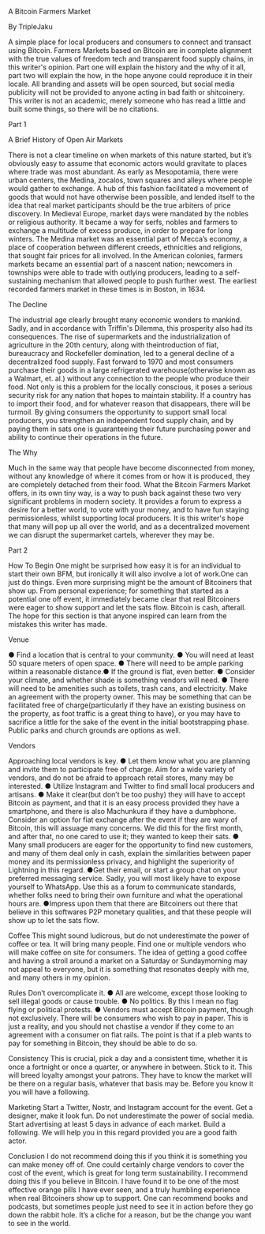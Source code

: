A Bitcoin Farmers Market

By TripleJaku

A simple place for local producers and consumers to connect and transact using Bitcoin.
Farmers Markets based on Bitcoin are in complete alignment with the true values of freedom
tech and transparent food supply chains, in this writer's opinion. Part one will explain the history
and the why of it all, part two will explain the how, in the hope anyone could reproduce it in their
locale. All branding and assets will be open sourced, but social media publicity will not be
provided to anyone acting in bad faith or shitcoinery. This writer is not an academic, merely
someone who has read a little and built some things, so there will be no citations.

Part 1

A Brief History of Open Air Markets

There is not a clear timeline on when markets of this nature started, but it’s obviously easy to
assume that economic actors would gravitate to places where trade was most abundant. As
early as Mesopotamia, there were urban centers, the Medina, zocalos, town squares and alleys
where people would gather to exchange.
A hub of this fashion facilitated a movement of goods that would not have otherwise been
possible, and lended itself to the idea that real market participants should be the true arbiters of
price discovery.
In Medieval Europe, market days were mandated by the nobles or religious authority. It became
a way for serfs, nobles and farmers to exchange a multitude of excess produce, in order to
prepare for long winters.
The Medina market was an essential part of Mecca’s economy, a place of cooperation between
different creeds, ethnicities and religions, that sought fair prices for all involved.
In the American colonies, farmers markets became an essential part of a nascent nation;
newcomers in townships were able to trade with outlying producers, leading to a self-sustaining
mechanism that allowed people to push further west. The earliest recorded farmers market in
these times is in Boston, in 1634.

The Decline

The industrial age clearly brought many economic wonders to mankind. Sadly, and in
accordance with Triffin's Dilemma, this prosperity also had its consequences. The rise of
supermarkets and the industrialization of agriculture in the 20th century, along with theintroduction of fiat, bureaucracy and Rockefeller domination, led to a general decline of a
decentralized food supply. Fast forward to 1970 and most consumers purchase their goods in a
large refrigerated warehouse(otherwise known as a Walmart, et. al.) without any connection to
the people who produce their food.
Not only is this a problem for the locally conscious, it poses a serious security risk for any nation
that hopes to maintain stability. If a country has to import their food, and for whatever reason
that disappears, there will be turmoil. By giving consumers the opportunity to support small local
producers, you strengthen an independent food supply chain, and by paying them in sats one is
guaranteeing their future purchasing power and ability to continue their operations in the future.

The Why

Much in the same way that people have become disconnected from money, without any
knowledge of where it comes from or how it is produced, they are completely detached from
their food. What the Bitcoin Farmers Market offers, in its own tiny way, is a way to push back
against these two very significant problems in modern society.
It provides a forum to express a desire for a better world, to vote with your money, and to have
fun staying permissionless, whilst supporting local producers. It is this writer's hope that many
will pop up all over the world, and as a decentralized movement we can disrupt the supermarket
cartels, wherever they may be.

Part 2

How To Begin
One might be surprised how easy it is for an individual to start their own BFM, but ironically it will
also involve a lot of work.One can just do things. Even more surprising might be the amount of
Bitcoiners that show up. From personal experience; for something that started as a potential
one off event, it immediately became clear that real Bitcoiners were eager to show support and
let the sats flow. Bitcoin is cash, afterall. The hope for this section is that anyone inspired can
learn from the mistakes this writer has made.

Venue

●​ Find a location that is central to your community.
●​ You will need at least 50 square meters of open space.
●​ There will need to be ample parking within a reasonable distance.●​ If the ground is flat, even better.
●​ Consider your climate, and whether shade is something vendors will need.
●​ There will need to be amenities such as toilets, trash cans, and electricity.
Make an agreement with the property owner. This may be something that can be facilitated free
of charge(particularly if they have an existing business on the property, as foot traffic is a great
thing to have), or you may have to sacrifice a little for the sake of the event in the initial
bootstrapping phase. Public parks and church grounds are options as well.

Vendors

Approaching local vendors is key.
●​ Let them know what you are planning and invite them to participate free of charge. Aim
for a wide variety of vendors, and do not be afraid to approach retail stores, many may
be interested.
●​ Utilize Instagram and Twitter to find small local producers and artisans.
●​ Make it clear(but don’t be too pushy) they will have to accept Bitcoin as payment, and
that it is an easy process provided they have a smartphone, and there is also
Machunkura if they have a dumbphone. Consider an option for fiat exchange after the
event if they are wary of Bitcoin, this will assuage many concerns. We did this for the first
month, and after that, no one cared to use it; they wanted to keep their sats.
●​ Many small producers are eager for the opportunity to find new customers, and many of
them deal only in cash, explain the similarities between paper money and its
permissionless privacy, and highlight the superiority of Lightning in this regard.
●​ Get their email, or start a group chat on your preferred messaging service. Sadly, you
will most likely have to expose yourself to WhatsApp. Use this as a forum to
communicate standards, whether folks need to bring their own furniture and what the
operational hours are.
●​ Impress upon them that there are Bitcoiners out there that believe in this softwares P2P
monetary qualities, and that these people will show up to let the sats flow.

Coffee
This might sound ludicrous, but do not underestimate the power of coffee or tea. It will bring
many people. Find one or multiple vendors who will make coffee on site for consumers. The
idea of getting a good coffee and having a stroll around a market on a Saturday or Sundaymorning may not appeal to everyone, but it is something that resonates deeply with me, and
many others in my opinion.

Rules
Don’t overcomplicate it.
●​ All are welcome, except those looking to sell illegal goods or cause trouble.
●​ No politics. By this I mean no flag flying or political protests.
●​ Vendors must accept Bitcoin payment, though not exclusively. There will be consumers
who wish to pay in paper. This is just a reality, and you should not chastise a vendor if
they come to an agreement with a consumer on fiat rails. The point is that if a pleb wants
to pay for something in Bitcoin, they should be able to do so.

Consistency
This is crucial, pick a day and a consistent time, whether it is once a fortnight or once a quarter,
or anywhere in between. Stick to it. This will breed loyalty amongst your patrons. They have to
know the market will be there on a regular basis, whatever that basis may be. Before you know
it you will have a following.

Marketing
Start a Twitter, Nostr, and Instagram account for the event. Get a designer, make it look fun. Do
not underestimate the power of social media. Start advertising at least 5 days in advance of
each market. Build a following. We will help you in this regard provided you are a good faith
actor.

Conclusion
I do not recommend doing this if you think it is something you can make money off of. One could
certainly charge vendors to cover the cost of the event, which is great for long term
sustainability. I recommend doing this if you believe in Bitcoin. I have found it to be one of the
most effective orange pills I have ever seen, and a truly humbling experience when real
Bitcoiners show up to support. One can recommend books and podcasts, but sometimes people
just need to see it in action before they go down the rabbit hole. It’s a cliche for a reason, but be
the change you want to see in the world.
